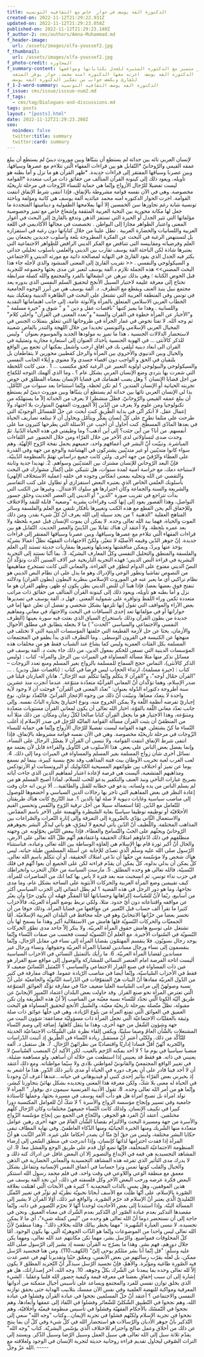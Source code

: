 ```yaml
---
title: الدكتورة الفة يوسف في حوار  خاص مع الثقافيه التونسيه
created-on: 2022-11-12T21:29:22.931Z
updated-on: 2022-11-12T21:29:23.058Z
published-on: 2022-11-12T21:29:23.140Z
f_author-2: cms/authors/Amna-Muhammad.md
f_header-image:
  url: /assets/images/olfa-youssef2.jpg
f_thumbnail:
  url: /assets/images/olfa-youssef2.jpg
f_photo-credit: المحاوره
f_summary-content: حوار متميز مع الدكتوره المثيره للجدل بكتاباتها ومواقفها
  وافكارها الدكتوره الفه يوسف  اجرته معها الدكتوره امنه محمد. حوار يوفر المتعه
  للقارئ ويكشف جوانب من تفكير الدكتوره الفه يوسف
f_1-2-word-summary: الدكتوره الفه يوسف الثقافيه التونسيه
f_issue: cms/issue/isssue-num2.md
f_tags:
  - cms/tag/Dialogues-and-discussions.md
tags: posts
layout: "[posts].html"
date: 2022-11-12T21:29:23.208Z
seo:
  noindex: false
  twitter:title: summary
  twitter:card: summary
---
```

لإنسان العربي تائه  بين حداثة لم يستطع أن يتبنّاها وبين موروث دينيّ لم يستطع أن يبلغ عمقه القيمي والرّوحانيّ *التّقابل هو بين قراءات الفقهاء الّتي تتلاءم مع عصرها وسياقها، وبين عصرنا وسياقها المفتقر إلى قراءات جديدة. *ظهر القرآن هو ما نزل و أما بطنه هو تأويله، ويعود ذلك إلى كينونة القرآن المتألف من حقائق ذات مراتب متعددة *القوامة ليست تفضيلا للرّجال الأزواج وإنّما هي حماية للنساء الزّوجات في مرحلة تاريخيّة مخصوصة. وهي في الآن نفسه قوامة مشروطة بالإنفاق، فإذا انتفى شرط الإنفاق انتفت القوامة. 
اجرت  الحوار الدكتوره امنه محمد عبائديه 
ألفة يوسف هي كاتبة ومؤلفة وباحثة تونسية شابة رغم تجاوزها سن الخمسين إلا أنها بملامحها الطفولية و ديناميتها المتجددة ما جعل لها مكانة محورية بين النخبة العربية المثقفة وإشعاع خاص مع تميز وخصوصية مؤلفاتها التي تثير الجدل أو الحيرة التي تستفز الذهن وتدفع بالقارئ إلى البحث في أغوار المعنى واعتبار الظواهر مجازا إلى البواطن .     تخصصت في مجالها الأكاديمي في اللغة العربية واللسانيات والحضارة العربية . تطل علينا من خلال كتاباتها دون رغبة في استفزازه بل لتستنهض الرغبة في البحث عن الفكرة المطروحة بلغة وأسلوب جديدين يجمعان بين العلم وفرضياته ومقاييسه التى تتناقض مع الفكر الديني الرافض للظواهر الاجتماعية التي يعتبرها شاذة لكن الباحثة الفة يوسف تقارب بين الدينى والعلمي بأسلوب تحليلي حداثي يكثر فيه الجدل الذي يقود القارئ في النهاية لمصالحة ذاتية مع مورثه الديني و الاجتماعي و السيكولوجي والنفسي . << تقريب القارئ إلى المعنى المنشود والذي لأجله جاء هذا البحث المضني>> هذه الجملة تلازم د.ألفة يوسف لتعبر عن مدى بحثها وخضوعه للتجربة قبل الخوض الكتابة ؛ وهي بذلك تبرهن عن انشغالها بالفرد والمجتمع والله كصلة مترابطة تحتاج إلى معرفة عليمة لاختيار السبيل الأنجح لتحقيق السلم النفسي الذي بدوره يعد مجتمع نبيل ينبذ العنف ويقطع مع التطرف. د. ألفة يوسف  هي من أبرز الوجوه الجامعية في تونس وفي المنطقة العربية التي تشتعل على البحث في الظاهرة الدينية وتفكيك بنية الخطاب العربي الاسلامي المتعلق بالمرأة والأنوثة عامة، إلى جانب اهتماماتها النقدية واللسانية . وهذا ما يميز كتبها "ناقصات عقل و دين " و " شوق و "حيرة مسلمة " و"الأخبار عن المرأة خطوة في القران والسنة" و"تعدد المعنى في القرآن" وأحلى كلام" ثم وجه الله. لا تفتأ تخوض في غمار الجرأة في طروحاتها التي تتعلق بتمثلات الجنس في المخيال العربي الإسلامي والتونسي تحديدا من خلال اللهجة والتندر بالفاض شعبية لاستحضار الدلالات الجنسية ، هذا ما تميز به مولودها الجديد والموسوم بعنوان " وليس للذكر كالأنثى  ... في الهوية الجنسية يأخذك العنوان إلى استعارة مجازية وتمثيلية في القران الى ابعاد دينية ليلقي بك في افاق ارحب واشمل يمكنها ان تجمع بين الواقع والخيال وبين الدنيوي والأخروي بين المرأة والرجل كقطبين محورين لا يتقاطعان بل يلتقيان في الحق و الواجب دون اقصاء جسدي ولا معنوي و إيلاء الجانب النفسي والسيكولوجي والبيولوجي اولوية التعبير عن الرغبة كحق مكتسب ... 1 . متى كانت اللحظة التي شعرت بها بتردي وضع الإنسان العربي بشكل عام ؟ ، وما الذي ألهمك التوجه للكفاح من اجل قضايا الإنسان ؟ وهل يصب اهتمامك في قضايا الإنسان  بمعناه المطلق في خوض تجربته الحياتية أو الإنسان المتدين ؟ لم تكن لحظة، وإنّما استنتاجا بعد سنوات من التّأمّل. بدا لي الإنسان العربي تائها بين حداثة لم يستطع أن يتبنّاها وبين موروث دينيّ لم يستطع أن يبلغ عمقه القيمي والرّوحانيّ. فظلّ منشطرا لا يعرف من الحداثة إلاّ ما يستهلكه من تكنولوجيا ومن علوم ولا يعرف من الدّين إلاّ الموروث الفقهيّ المتوارث بلا اجتهاد ولا إعمال عقل. لا أنكر أنّي في بداية الطّريق كنت أبحث عن حلّ للمسائل الوجوديّة التي طرحت علي مثلما تطرح على كلّ إنسان يفكّر ويتأمّل ويحاول أن لا تبتلعه تصاريف الحياة في بعدها المادّي المسطّح. كنت أحاول أن أجيب عن الأسئلة التي يطرحها كثيرون منا على أنفسهم. من أنا؟ من أين جئت؟ إلى أين أذهب؟ وما وظيفتي في هذه الحياة الدّنيا. ثمّ وجدت صدى لتساؤلاتي لدى الآخر من خلال القرّاء ومن حلال الحضور عبر اللقاءات المباشرة. وتبيّنت أنّ البشر في أعماقهم واحد، جميعهم يحمل نفخة الرّوح الإلهيّة. وهم سواء كانوا متديّنين أو غير متديّنين يشتركون في الهشاشة والوجع من جهة وفي القدرة على العطاء والرّقيّ من جهة أخرى. ولئن كانت جميع دراساتي تهتمّ بالمنظومة الدّينيّة، فإنّ البعد الرّوحاني للإنسان مشترك بين المتديّنين وسواهم. 2. تهديدا جدية وثابتة لاستباحة دمك، مع حراسة أمنية لمدة سنوات، هل تثنيكي على إكمال مشوارك في البحث والتقصي عن الله وتجليه بمعنى انعكاس وجوده في خلقه (عملية الاستخلاف الإلهي) بأسلوبك العلمي الخاص الذي يعتبره البعض استفزازي أو تطاول على كتب التفاسير والشريعة والسنة والجماعة وكأن اجترارها هو سلوك الاعتدال.. وغيرها من الكتب التي بدأت تتراجع في تقريب  صورة "الدين" أو الديني إلى العصر الحديث وخلق جسور التواصل، وهذا القصور يعود إلى إنها كتب وقراءات بشرية "وضعية" قابلة للنقد والاختلاف وللإخفاق ألم يحن القطع مع هذه الكتب وتغييرها بأفكار تلتقي مع العلم والفلسفة وسائر المناهج العقلية "الذهنية ؟ من يجد سبيله إلى الله يعرف أنّ كلّ شيء بقدر، ومن ذلك الموت والحياة، فهما بيد الله تعالى وحده. لا يمكن أن يموت الإنسان قبل عمره بلحظة ولا بعد عمره بلحظة.  ولا أعتقد أن هناك تقابلا بين الدّينيّ والعصر الحديث. التّقابل هو بين قراءات الفقهاء الّتي تتلاءم مع عصرها وسياقها، وبين عصرنا وسياقها المفتقر إلى قراءات جديدة. إنّ جوهر الدّين وقيمه الأصليّة لا تتغيّر، ولكنّ الاجتهادات الفقهيّة تظلّ أعمالا بشريّة يؤخذ عنها ويردّ، ويمكن مناقشتها وتعديلها وتغييرها بمقاربات حديثة تستند إلى العلم والفلسفة والمنطق والتحليل النفسي وكلّ المعارف البشريّة. 3. بما أنّنا نستند إلى التجربة البشرية في قراءة النص الديني؛ فهذه التجربة التاريخية عبر آلاف السنين أكّدت وتؤكّد أنّ النصّ الديني مفتوح على الدوام لتطوّر في القراءة، والمعاني التي كانت تستخرج مفاهيمها من النصوص تماشيا وتطور الوعي والإدراك وهو ما يدل على ان نظام النص الديني هو نظام تراكبي أي ما يعبر عنه في الموروث الإسلامي بنظرية البطون (بطون القران) ودلالته تنفتح فوق بعضها بعضا، فإذا هبنا أن للنص الديني بطن يكون له  ظهر، وظهر القرآن هو ما نزل و أما بطنه هو تأويله، ويعود ذلك إلى كينونة القرآن المتألف من حقائق ذات مراتب متعددة تكمن وراء اللفظ وتوافره على شمولية المعنى . فهل د. ألفة يوسف في تصديرها بعض الآراء والمواقف التي تقول إنها تلزمها بشكل شخصي و تفضل أن تعلن عنها إما في حواراتها أو في مؤلفاتها تعد إحدى السباقات في البحث والاجتهاد في معاني ومفاهيم جديدة من بطون القرآن وذلك باستخراج السياق الذي بعثت فيه سورة بعينها (الظرف النفسي والاجتماعي والسياسي "الحدث" ) ما لا يجعله يتطابق في مطلق الأحوال والأزمان، بحثا عن حل لأزمة القطيعة التي خلفتها المؤسسات الدينية التي لا تختلف في منهجها عن الكنيسة في القرون الوسطى . وما التطرف الذي بدأ يطفو في المجتمعات المسلمة بكل الفئات العمرية وليس كما يشاع عند الشباب فقط هو من مخلفات هذه المؤسسات الدينية التي تسعى للحكم بمعول الدين، من ذلك جاء بحث د. ألفة يوسف في مسائل نذكر منها مثلا مسألة المساواة في الميراث بين الرجل والمرأة-  كتاب : (وليس الذكر كالأنثى)، التماس حجج السماح للمسلمة بالزواج بغير المسلم ومنع تعدد الزوجات –كتاب : (حيرة مسلمة)، ارتداء الحجاب ليس فرضا في كتاب : (ناقصات عقل ودين) . ... "القرآن حمّال أوجه"، و"القرآن لا يتكلّم وإنّما تتكلّم عنه الرّجال". هاتان العبارتان قيلتا في صدر الإسلام، وهما تؤكّدان أنّ المعاني القرآنيّة متعدّدة متنوّعة. عندما أنجزت منذ عشرين سنة أطروحة دكتوراه الدّولة بعنوان: "تعدّد المعنى في القرآن" فوجئت أن لا وجود لآية واحدة لا يتعدّد معناها. وتبيّنت أنّ ذلك من وجوه الإعجاز القرآنيّ. فالتّعدّد نوعان، نوع إجباريّ تفرضه أنظمة اللّغة ولا يمكن الخروج منه، ونوع اختياريّ يختاره الباثّ نفسه. وإلى جانب تعدّد معاني اللّغة بالقوّة، اختار الله تعالى أن يكون لمعاني القرآن مستويات متعدّدة ومتنوّعة، وهذا الاختيار هو ما يجعل القرآن كتابا صالحا لكلّ زمان ومكان. من ذلك مثلا أنه من المنطقيّ أن يثبت القرآن مسألة القوامة الماليّة للرّجل في صدر الإسلام إذ أغلب النّساء ما كنّ يشتغلن. فهذه القوامة ليست تفضيلا للرّجال الأزواج وإنّما هي حماية للنساء الزّوجات في مرحلة تاريخيّة مخصوصة. وهي في الآن نفسه قوامة مشروطة بالإنفاق، فإذا انتفى شرط الإنفاق انتفت القوامة. ولا ننسى أن القرآن لا يفضّل الرجال على النساء، وإنما يفضل بعض الناس على بعض. هذا الأسلوب في التّأويل والقراءة قابل لأن يعتمد مع نسائل أخرى شأن زواج المسلمة بغير المسلم والمساواة في الميراث وما إلى ذلك. 4. لعب الغرب لعبة تخريب الأوطان ببث فتنة المذاهب وقد نجح بنسبة كبيرة، بينما لم نسمع يوما عن تميز أو اختلاف بين طوائفهم المسيحية الكاثوليك أو البروتستانت او الأرثوذكس ومذاهبهم المتشعبة، أليست هي فرصة لإعادة اعتبار لمفاهيم الدين الذي جاءت آياته بصريح عبارات التآخي ونبذ العنف والتكفير يدعو للحب للسلام، لماذا أصبح المسلم هو من لم يسلم الناس من يده ولسانه، يدعو في خطابه للقتل والطائفية...  ألا ترين انه حان وقت إعادة النظر في بعض المفاهيم التي تاجر بها رجالات الدين السياسي و أخضعوها للوصول إلى مناصب سياسية وغايات دنيوية لا صلة لها بالدين ؟. منذ التّاريخ كانت هناك طريقتان للتّعامل مع الدّين. إمّا استعماله سبيلا من أجل ترقية الرّوح والنّفس وتحسين القيم الأخلاقيّة أو توظيفه توظيفا سياسيّا بغاية السّيطرة والهيمنة على الآخر باسم المقدّس. والاستعمال الثّاني يؤدّي بالضّرورة إلى التفرقة وإلى إثارة النّعرات والصّراعات بين المذاهب المختلفة. واللّطيف أنّ الدّين يأتي ليجمع لا ليفرّق، هو يأتي ليذكّر البشر بجوهرهم الرّوحانيّ ويحثّهم على الحبّ والتّسامح والعطاء، فإذا ببعض النّاس يحوّلونه عن وجهته منطلقهم في ذلك ادّعاؤهم امتلاك الحقيقة واعتقادهم أنّهم ظلّ الله تعالى على الأرض، والحال أنّ أكبر ثورة قام بها الإسلام هي إلغاؤه الوساطة بين الله تعالى وعباده، فباستثناء الرّسول صلى الله عليه وسلّم الّذي تصدّى للإجابة عن أسئلة المسلمين طيلة حياته، ليس هناك شخص ولا مؤسّسة من حقّها أن تدّعي امتلاك الحقيقة، أو أن تتكلّم باسم الله تعالى. كلٌّ يمكن أن يدلي بدلوه، كلٌّ يمكن أن يقدّم قراءته لكن على الجميع أن يعوا أنّهم في فلك النّسبيّة، فالله تعالى هو وحده المطلق. 5. مارست السياسة من خلال التحزب وانخراطك في حزب نداء تونس، ثم انسحبت منه بعد فترة لا بأس بها كما انك من المناصرات للمرأة، كيف تقييمين وضع المرأة العربية والحركات الأنثوية على الساحة بشكل عام، وما مدى نجاحها، وما هو دور الرجل في هذه القضية ؟ لم يطل انتمائي إلى الحزب السياسي أكثر من أسابيع، ربّما لأنّ للسّياسة إكراهاتها وحساباتها أمّا المفكّر فهمّه أن يكون حرّا وأن يعبّر عن مواقفه واقتناعاته دون أيّ حدود. مثلا، ولكي نربط بوضع المرأة العربيّة، فالأحزاب كثيرا ما تقرأ ألف حساب قبل التّعبير عن مواقفها من قضايا المرأة، وذلك خوفا من أن تخسر بعضا من خزّانها الانتخابيّ وهو في جلّه محافظ في البلدان العربية الإسلاميّة. أمّا الجمعيّات والحركات النّسويّة فلها هامش من الاستقلالية أكبر وهذا ما يسمح لها بأن تشتغل على توسيع هامش حقوق المرأة العربيّة. ولا ينكر إلاّ جاحد مدى تطوّر الحركات النّسويّة في السّنوات الأخيرة. مع العلم أنّ النّسويّة ليست فخسب من صفات النّساء وإنّما يوجد رجال نسويّون. فلا ينقسم المهتمّون بقضايا المرأة إلى نساء في مقابل الرّجال، وإنّما ينقسمون إلى نساء ورجال مساندين لقضايا المرأة العربيّة وحقوقها، ونساء ورجال غير مساندين لقضايا المرأة العربيّة. 6. ما رأيك بالتمثيل النسائي في الاحزاب السياسية أليست اتاحة الفرصة امام العنصر النسائي للمشاركة والوصول إلى مواقع صنع القرار هو عين ذات المساواة في صنع القرار الاجتماعي والسياسي ؟ التّمثيل النّسائيّ ضعيف لا فقط في الأحزاب السّياسيّة، وإنّما أيضا في مناصب الرّيادة عموما. فهناك مفارقة في كثير من الدّول العربيّة مفادها أنّ البنات هنّ المتفوّقات في الدّراسة الثّانويّة والجامعيّة على أنّ نسبة وصولهنّ إلى مراتب السّياسة العليا ضعيف جدّا في مفارقة تؤكّد العوائق المتنوّعة الّتي تعترض المرأة نحو صنع القرار. وقد حاولت بعض البلدان اعتماد التّمييز الإيجابيّ عن طريق آليّة الكوتا الّتي تحدّد للنّساء نسبة معيّنة من المناصب إلاّ أنّ هذه الطّريقة وإن تكن مقبولة، تظلّ متّصلة بمرحلة تاريخيّة معيّنة، والسّبيل الأنجع لتحقيق المساواة هو البحث العميق في العوائق الّتي تمنع المرأة من بلوغ الرّيادة، وهي في جلّها عوائق ذات صلة وثيقة بالعقليّات الاجتماعيّة الّتي تجعل المرأة ذات مسؤوليّة مضاعفة: شؤون البيت من جهة وشؤون الشّغل من جهة أخرى، وهذا ما يثقل كاهلها. إضافة إلى وصم النّساء المشتغلات بالشّأن العامّ وصما سلبيّا، ويكفي إلقاء نظرة على الشّبكات الاجتماعيّة الحديثة للتّأكّد من ذلك. ولكنّي أعتبر أنّ مستقبل ريادة النّساء في الطّريق إذ أثبتت الدّراسات والتّجربة أنّهنّ أقلّ فسادا إداريّا واقتصاديّا من نظرائهنّ الرّجال. 7. هل ستقبل د. ألفة منصبا سياسيا في يوم ما ؟ لا أحد يمكنه الرّجم بالغيب. لكن الأكيد أنّ المنصب السّياسيّ لا يعنيني في ذاته. هو فقط قد يعنيني إذا استطعت من خلاله أن أساهم، ولو مساهمة ضئيلة، في تغيير الواقع المجتمعيّ والقانونيّ لمواطني بلادي ولا سيّما مواطناته. ومع ذلك أعتقد أن لا أحد فينا قادر على أن يعرف دوره في الحياة أو مدى تأثير ذلك الدّور. هذا ما أشعر به إذ يخبرني بعض القرّاء بتأثير إحدى كتبي أو فيديوهاتي في حياته...عندها أعرف أنّ وجودنا في الحياة له معنى بلا شكّ، ولكن معرفة هذا المعنى وتحديده بشكل نهائيّ يتجاوزنا كبشر، وإنّما هو من أمر الله تعالى وحده. 8. تقول الأديبة الفرنسية سيمون دي بوفوار " المرأة لا تولد امرأة بل تصبح امرأة هل هو دأب ألفة يوسف في مسيرة بحثها، وعملها كأستاذة جامعية وفي تسيير وإنجاح مؤسسة الزواج والأسرة  ؟ لا شكّ أنّ للعوامل المكتسبة دورا كبيرا في تكييف الإنسان. ولذلك كانت النّساء جميعهنّ مختلفات وكان الرّجال كلّهم مختلفين. أعتقد أنّ الفرد هو الجوهر، والنّجاح في الجمع بين إنجاح مؤسّسة الزّواج والأسرة من جهة ومسيرة البحث والالتزام بقضايا الشّأن العامّ من جهة أخرى رهين عوامل متعدّدة منها الشّريك ومنها الخبرة الحياتيّة ومنها الذّكاء العاطفيّ. وفي نهاية المطاف تبقى حكايا البشر مختلفة، وليس من حقّ أيّ منّا أن يصدر أحكاما على غيره. الأمر الثّابت هو أنّ المرأة إذا فقدت احترامها لذاتها كإنسان، وإذا اندرجت في منطق السّعي إلى إرضاء المنظومة الاجتماعيّة المتخلّفة، فإنّها تضع أوّل قدم على طريق الوجع والفشل معا. 9. ان المشاهد التجسيدية هي قمة في الإبداع والتصوير إلا ان البعض غافل عن ادراك كنه ذلك و لا يدرك مدى التأثير الذي تفرغه هذه المشاهد التجسيدية والمعاني الحضارية في الذهن والخيال والقلب كونها تمس وترا حساسا في أعماق النفس الإنسانية وتتفاعل بشكل معمق مع منطقة الوعي واللاوعي في وقت واحد، في فلم محمد رسول الله استنكر البعض فكرة عرضه ورحب البعض الآخر وكل فلسفته في ذلك، أين نجد ألفة يوسف من هذين الموقفين، وهل يمس بالذات المحمدية ؟ كثيرة هي الأبحاث الّتي اهتمّت بعلاقة الصّورة بالإسلام، على أنّها ظلّت مع الأسف أبحاثا نخبويّة نظريّة لم تؤثّر في تغيير التّمثّل التّقليديّ الّذي يعتبر أنّ الإسلام قد حرّم الصّورة. والواقع غير ذلك، أوّلا القرآن لا يشير إلى المسألة البتّة. وإذا استندنا إلى بعض الأحاديث لوجدنا أنّها لا تحرّم التّصوير في ذاته، وإنّما مقصدها التذكير بعدم عبادة الصّور أي التّذكير بعدم الشّرك في معناه العميق. ونحن في حاجة إلى أن نستحضر دوما أنّ الله تعالى هو وحده من "ليس كمثله شيء"، أي ما لا يمكن تجسيده. لا ننسى العبارة الشّهيرة: "مهما يخطر ببالك فالله بخلاف ذلك". وهذا منطقيّ لأنّ الله تعالى ليس واحدا من الموضوعات وإنّما هو الذّات الجوهريّة الّتي بها يكون الوجود. أمّا كلّ المخلوقات فمواضيع. والرّسل بشر، مهما تكن مكانتهم عند الله تعالى، ومهما يكن جلال دورهم، فهم بشر. وهذا ما يصرّح به القرآن نفسه إذ يشير إلى الرّسول صلّى الله عليه وسلّم: "قل إنّما أنا بشر مثلكم يوحى إليّ" (الكهف،110). ومن هنا فتجسيد الرّسل ممكن، بل لعلّه يقرّب رسالتهم من بعض الأنفس، ويعمّق حبّنا وتقديرنا لهم في عصر غدت فيه الصّورة طاغية ومؤثّرة. والأهمّ، فإنّ تجسيد الرّسل سيذكّر أنّ التّجريد المطلق لا يكون إلاّ لله تعالى وحده بما يبعدنا عن الشّرك بكلّ وجوهه. 10. وجه الله، أخر إصداراتك، هل هو إشارة إلى ان سبب إخفاق بعضنا في معرفة قيمة وكيفية حضور الله قلبيا وعقليا . الشيء الذي يخلق توازن نفسي للفرد والمجتمع ويساعد على تأسيس أجيال متمكنة من أدواتها المعرفية ومواكبة للنهضة العلمية وفي نفس الآن ممسك بتلابيب الهداية حتى يحقق توازنه النفسي والاجتماعي ؟ أعتقد أنّ جلّ المسلمين نجحوا في عبادة القرآن وفشلوا في عبادة الله، وهم نجحوا في التّطبيق الشّكليّ للشّعائر وفشلوا في النّفاذ إلى عمقها وأبعادها، وهم نجحوا في التّمسّك بالأحكام الفقهيّة وفشلوا في تأسيس منظومة قيميّة وأخلاقيّة، وهم نجحوا في تجربة الإسلام ولكنّهم فشلوا في تجربة الإيمان...وكتاب "وجه الله" سعي إلى التّذكير بأنّ جوهر الأديان والرّسالات هو استحضار الله في كلّ شيء وفي كلّ آن بما ينتج عن ذلك من أخلاق وعمل صالح واحترام للاختلاف الّذي يؤسّس البشريّة. كتاب "وجه الله" يقدّم ثلاثة سبل إلى الله تعالى هي سبيل العمل وسبيل الرّضا وسبيل الذّكر. ويستند إلى التراث الصّوفي ليحاول تقديم قراءة روحانية حديثة لتجربة الإنسان في الوجود ولعلاقته مع الله عزّ وجلّ. -----